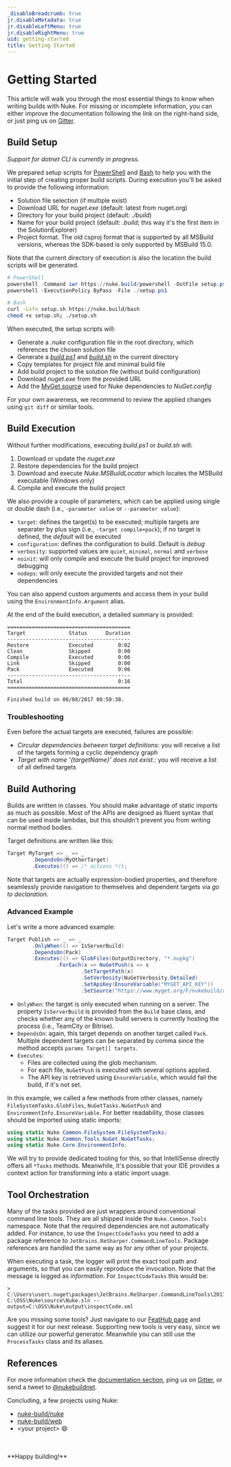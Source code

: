 ```yaml
---
_disableBreadcrumb: true
jr.disableMetadata: true
jr.disableLeftMenu: true
jr.disableRightMenu: true
uid: getting-started
title: Getting Started
---
```


# Getting Started

This article will walk you through the most essential things to know when writing builds with Nuke. For missing or incomplete information, you can either improve the documentation following the link on the right-hand side, or just ping us on [Gitter](https://gitter.im/nuke-build/nuke).

## Build Setup

_Support for dotnet CLI is currently in progress._

We prepared setup scripts for [PowerShell](https://nuke.build/powershell) and [Bash](https://nuke.build/bash) to help you with the initial step of creating proper build scripts. During execution you'll be asked to provide the following information:

- Solution file selection (if multiple exist)
- Download URL for _nuget.exe_ (default: latest from nuget.org)
- Directory for your build project (default: _./build_)
- Name for your build project (default: _.build_; this way it's the first item in the SolutionExplorer)
- Project format. The old csproj format that is supported by all MSBuild versions, whereas the SDK-based is only supported by MSBuild 15.0.

Note that the current directory of execution is also the location the build scripts will be generated.

```powershell
# PowerShell
powershell -Command iwr https://nuke.build/powershell -OutFile setup.ps1
powershell -ExecutionPolicy ByPass -File ./setup.ps1
```

```bash
# Bash
curl -Lsfo setup.sh https://nuke.build/bash
chmod +x setup.sh; ./setup.sh
```

When executed, the setup scripts will:

- Generate a _.nuke_ configuration file in the root directory, which references the chosen solution file
- Generate a [_build.ps1_](https://raw.githubusercontent.com/nuke-build/nuke/master/bootstrapping/build.ps1) and [_build.sh_](https://raw.githubusercontent.com/nuke-build/nuke/master/bootstrapping/build.sh) in the current directory
- Copy templates for project file and minimal build file
- Add build project to the solution file (without build configuration)
- Download _nuget.exe_ from the provided URL
- Add the [MyGet source](https://www.myget.org/F/nukebuild/api/v3/index.json) used for Nuke dependencies to _NuGet.config_

For your own awareness, we recommend to review the applied changes using `git diff` or similar tools.

## Build Execution

Without further modifications, executing _build.ps1_ or _build.sh_ will:

1. Download or update the _nuget.exe_
3. Restore dependencies for the build project
2. Download and execute _Nuke.MSBuildLocator_ which locates the MSBuild executable (Windows only)
4. Compile and execute the build project

We also provide a couple of parameters, which can be applied using single or double dash (i.e., `-parameter value` or `--parameter value`):

- `target`: defines the target(s) to be executed; multiple targets are separater by plus sign (i.e., `-target compile+pack`); if no target is defined, the _default_ will be executed
- `configuration`: defines the configuration to build. Default is _debug_
- `verbosity`: supported values are `quiet`, `minimal`, `normal` and `verbose`
- `noinit`: will only compile and execute the build project for improved debugging
- `nodeps`: will only execute the provided targets and not their dependencies

You can also append custom arguments and access them in your build using the `EnvironmentInfo.Argument` alias.

At the end of the build execution, a detailed summary is provided:

```
========================================
Target              Status      Duration
----------------------------------------
Restore             Executed        0:02
Clean               Skipped         0:00
Compile             Executed        0:06
Link                Skipped         0:00
Pack                Executed        0:06
----------------------------------------
Total                               0:16
========================================

Finished build on 06/08/2017 08:50:38.
```

### Troubleshooting

Even before the actual targets are executed, failures are possible:

- _Circular dependencies between target definitions_: you will receive a list of the targets forming a cyclic dependency graph
- _Target with name '{targetName}' does not exist._: you will receive a list of all defined targets

## Build Authoring

Builds are written in classes. You should make advantage of static imports as much as possible. Most of the APIs are designed as fluent syntax that can be used inside lambdas, but this shouldn't prevent you from writing normal method bodies.

Target definitions are written like this:

```c#
Target MyTarget => _ => _
        .DependsOn(MyOtherTarget)
        .Executes(() => /* actions */);
```

Note that targets are actually expression-bodied properties, and therefore seamlessly provide navigation to themselves and dependent targets via _go to declaration_.

### Advanced Example

Let's write a more advanced example:

```c#
Target Publish => _ => _
        .OnlyWhen(() => IsServerBuild)
        .DependsOn(Pack)
        .Executes(() => GlobFiles(OutputDirectory, "*.nupkg")
                .ForEach(x => NuGetPush(s => s
                        .SetTargetPath(x)
                        .SetVerbosity(NuGetVerbosity.Detailed)
                        .SetApiKey(EnsureVariable("MYGET_API_KEY"))
                        .SetSource("https://www.myget.org/F/nukebuild/api/v2/package"))));
```

- `OnlyWhen`: the target is only executed when running on a server. The property `IsServerBuild` is provided from the `Build` base class, and checks whether any of the known build servers is currently hosting the process (i.e., TeamCity or Bitrise).
- `DependsOn`: again, this target depends on another target called `Pack`. Multiple dependent targets can be separated by comma since the method accepts `params Target[] targets`.
- `Executes`:
  - Files are collected using the glob mechanism.
  - For each file, `NuGetPush` is executed with several options applied.
  - The API key is retrieved using `EnsureVariable`, which would fail the build, if it's not set.

In this example, we called a few methods from other classes, namely `FileSystemTasks.GlobFiles`, `NuGetTasks.NuGetPush` and `EnvironmentInfo.EnsureVariable`. For better readability, those classes should be imported using static imports:

```c#
using static Nuke.Common.FileSystem.FileSystemTasks;
using static Nuke.Common.Tools.NuGet.NuGetTasks;
using static Nuke.Core.EnvironmentInfo;
```

We will try to provide dedicated tooling for this, so that IntelliSense directly offers all `*Tasks` methods. Meanwhile, it's possible that your IDE provides a context action for transforming into a static import usage.

## Tool Orchestration

Many of the tasks provided are just wrappers around conventional command line tools. They are all shipped inside the `Nuke.Common.Tools` namespace. Note that the required dependencies are not automatically added. For instance, to use the `InspectCodeTasks` you need to add a package reference to `JetBrains.ReSharper.CommandLineTools`. Package references are handled the same way as for any other of your projects.

When executing a task, the logger will print the exact tool path and arguments, so that you can easily reproduce the invocation. Note that the message is logged as _information_. For `InspectCodeTasks` this would be:

```
> C:\Users\user\.nuget\packages\JetBrains.ReSharper.CommandLineTools\2017.1.20170407.131846\tools\inspectcode.exe C:\OSS\Nuke\source\Nuke.sln --output=C:\OSS\Nuke\output\inspectCode.xml
```

Are you missing some tools? Just navigate to our [FeatHub page](http://feathub.com/nuke-build/nuke) and suggest it for our next release. Supporting new tools is very easy, since we can utilize our powerful generator. Meanwhile you can still use the `ProcessTasks` class and its aliases.

## References

For more information check the [documentation section](/api/Nuke.Core.Build.html), ping us on [Gitter](https://gitter.im/nuke-build/nuke), or send a tweet to [@nukebuildnet](https://twitter.com/nukebuildnet).

Concluding, a few projects using Nuke:

- [nuke-build/nuke](https://github.com/nuke-build/nuke/tree/master/build)
- [nuke-build/web](https://github.com/nuke-build/web/tree/master/build)
- &lt;your project&gt; :smile:

<br/>
<br/>
**Happy building!**